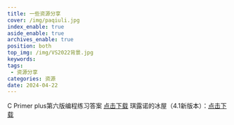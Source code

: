 ```yaml
---
title: 一些资源分享
cover: /img/paqiuli.jpg
index_enable: true
aside_enable: true
archives_enable: true
position: both
top_img: /img/VS2022背景.jpg
keywords: 
tags:
 - 资源分享
categories: 资源
date: 2024-04-22
---
```

C Primer plus第六版编程练习答案 [点击下载](/download/Cpp.pdf)
琪露诺的冰屋（4.1新版本）：[点击下载](https://akinabaka.github.io/%E5%86%B0%E5%B1%8B/)
<script src="https://utteranc.es/client.js"
        repo="AkinaBaKa/AkinaBaKa.github.io"
        issue-term="pathname"
        theme="github-light"
        crossorigin="anonymous"
        async>
</script>
